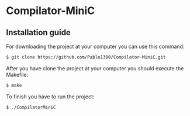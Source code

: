 # Compilator-MiniC

## Installation guide

For downloading the project at your computer you can use this command:
```bash
$ git clone https://github.com/Pablo1300/Compilator-MiniC.git
```

After you have clone the project at your computer you should execute the Makefile:
```bash 
$ make
```
To finish you have to run the project:
```bash
$ ./CompilatorMiniC
```
